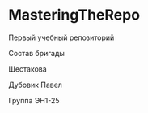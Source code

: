 # MasteringTheRepo
Первый учебный репозиторий 

Состав бригады

Шестакова

Дубовик Павел

Группа ЭН1-25

